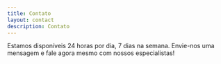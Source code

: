 ```yaml
---
title: Contato
layout: contact
description: Contato
---
```


Estamos disponíveis 24 horas por dia, 7 dias na semana.
Envie-nos uma mensagem e fale agora mesmo com nossos especialistas!